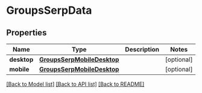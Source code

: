 # GroupsSerpData

## Properties
Name | Type | Description | Notes
------------ | ------------- | ------------- | -------------
**desktop** | [**GroupsSerpMobileDesktop**](GroupsSerpMobileDesktop.md) |  | [optional] 
**mobile** | [**GroupsSerpMobileDesktop**](GroupsSerpMobileDesktop.md) |  | [optional] 

[[Back to Model list]](../README.md#documentation-for-models) [[Back to API list]](../README.md#documentation-for-api-endpoints) [[Back to README]](../README.md)

